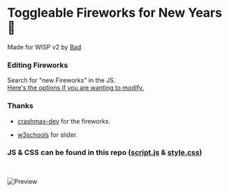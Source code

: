 # Toggleable Fireworks for New Years 🌟

Made for WISP v2 by [Bad](https://bad.is-having.fun)

### Editing Fireworks
Search for "new Fireworks" in the JS.<br />
[Here's the options if you are wanting to modify.](https://github.com/crashmax-dev/fireworks-js/tree/v1#options)


### Thanks 
- [crashmax-dev](https://github.com/crashmax-dev/fireworks-js/tree/v1) for the fireworks.
+ [w3schools](https://www.w3schools.com/howto/howto_css_switch.asp) for slider.


### JS & CSS can be found in this repo ([script.js](https://raw.githubusercontent.com/WispyCream/wispv2-mods/main/fireworks/script.js) & [style.css](https://raw.githubusercontent.com/WispyCream/wispv2-mods/main/fireworks/style.css))

<br />

![Preview](https://user-images.githubusercontent.com/87938689/211903682-b56be4c1-dd9a-4dd7-8d62-5140bac567fa.gif)
